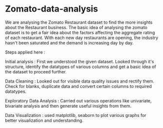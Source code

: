 # Zomato-data-analysis

We are analysing the Zomato Restaurant dataset to find the more insights about the Restaurant business. The basic idea of analysing the zomato dataset is to get a fair idea about the factors affecting the aggregate rating of each restaurant. With each new day restaurants are opening, the industry hasn't been saturated and the demand is increasing day by day.

Steps applied here :

Initial analysis : First we understood the given dataset. Looked through it's structure, identify the datatypes of various columns and get a basic idea of the dataset to proceed further.

Data Cleaning : Looked out for visible data quality issues and rectify them. Check for blanks, duplicate data and convert certain columns to required datatypes.

Exploratory Data Analysis : Carried out various operations like univariate, bivariate analysis and then generate useful insights from them.

Data Visualization : used matplotlib, seaborn to plot various graphs for better visualization and understanding.

